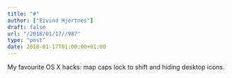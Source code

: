 ```yaml
---
title: "#"
author: ["Eivind Hjertnes"]
draft: false
url: "/2018/01/17//987"
type: "post"
date: 2018-01-17T01:00:00+01:00
---
```


My favourite OS X hacks: map caps lock to shift and hiding desktop
icons.
